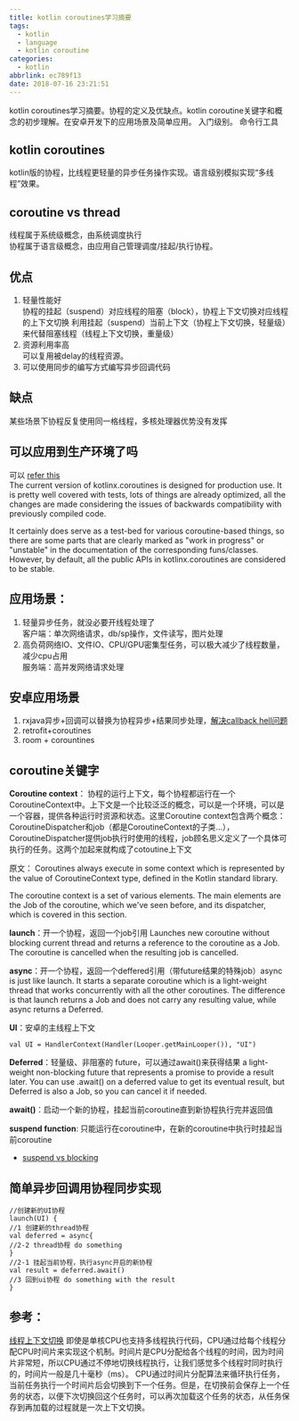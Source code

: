 ```yaml
---
title: kotlin coroutines学习摘要
tags:
  - kotlin
  - language
  - kotlin coroutine
categories:
  - kotlin
abbrlink: ec789f13
date: 2018-07-16 23:21:51
---
```

kotlin coroutines学习摘要。协程的定义及优缺点。kotlin coroutine关键字和概念的初步理解。在安卓开发下的应用场景及简单应用。
入门级别。
命令行工具
<!-- more -->
## kotlin coroutines
kotlin版的协程，比线程更轻量的异步任务操作实现。语言级别模拟实现“多线程”效果。

## coroutine vs thread
线程属于系统级概念，由系统调度执行  
协程属于语言级概念，由应用自己管理调度/挂起/执行协程。

## 优点
1. 轻量性能好  
协程的挂起（suspend）对应线程的阻塞（block），协程上下文切换对应线程的上下文切换
利用挂起（suspend）当前上下文（协程上下文切换，轻量级）来代替阻塞线程（线程上下文切换，重量级）  
2. 资源利用率高  
可以复用被delay的线程资源。
3. 可以使用同步的编写方式编写异步回调代码

## 缺点
某些场景下协程反复使用同一格线程，多核处理器优势没有发挥

## 可以应用到生产环境了吗
可以 [refer this](https://stackoverflow.com/questions/46240236/can-experimental-kotlin-coroutines-be-used-in-production/46240340)  
The current version of kotlinx.coroutines is designed for production use. It is pretty well covered with tests, lots of things are already optimized, all the changes are made considering the issues of backwards compatibility with previously compiled code.

It certainly does serve as a test-bed for various coroutine-based things, so there are some parts that are clearly marked as "work in progress" or "unstable" in the documentation of the corresponding funs/classes. However, by default, all the public APIs in kotlinx.coroutines are considered to be stable.



## 应用场景：
1. 轻量异步任务，就没必要开线程处理了  
   客户端：单次网络请求，db/sp操作，文件读写，图片处理
2. 高负荷网络IO、文件IO、CPU/GPU密集型任务，可以极大减少了线程数量，减少cpu占用  
   服务端：高并发网络请求处理


## 安卓应用场景
1. rxjava异步+回调可以替换为协程异步+结果同步处理，[解决callback hell问题](https://medium.com/@andrea.bresolin/playing-with-kotlin-in-android-coroutines-and-how-to-get-rid-of-the-callback-hell-a96e817c108b)
2. retrofit+coroutines 
3. room + corountines


## coroutine关键字
**Coroutine context**： 协程的运行上下文，每个协程都运行在一个CoroutineContext中。上下文是一个比较泛泛的概念，可以是一个环境，可以是一个容器，提供各种运行时资源和状态。这里Coroutine context包含两个概念：CoroutineDispatcher和job（都是CoroutineContext的子类...），
CoroutineDispatcher提供job执行时使用的线程，job顾名思义定义了一个具体可执行的任务。这两个加起来就构成了cotoutine上下文  

原文：
Coroutines always execute in some context which is represented by the value of CoroutineContext type, defined in the Kotlin standard library.

The coroutine context is a set of various elements. The main elements are the Job of the coroutine, which we've seen before, and its dispatcher, which is covered in this section.

**launch**：开一个协程，返回一个job引用 Launches new coroutine without blocking current thread and returns a reference to the coroutine as a Job. The coroutine is cancelled when the resulting job is cancelled.

**async**：开一个协程，返回一个deffered引用（带future结果的特殊job）async is just like launch. It starts a separate coroutine which is a light-weight thread that works concurrently with all the other coroutines. The difference is that launch returns a Job and does not carry any resulting value, while async returns a Deferred.

**UI**：安卓的主线程上下文  
```
val UI = HandlerContext(Handler(Looper.getMainLooper()), "UI")
```

**Deferred**：轻量级、非阻塞的 future，可以通过await()来获得结果 a light-weight non-blocking future that represents a promise to provide a result later. You can use .await() on a deferred value to get its eventual result, but Deferred is also a Job, so you can cancel it if needed.

**await()**：启动一个新的协程，挂起当前coroutine直到新协程执行完并返回值

**suspend function**: 只能运行在coroutine中，在新的coroutine中执行时挂起当前coroutine
- [suspend vs blocking](https://medium.com/@elye.project/understanding-suspend-function-of-coroutines-de26b070c5ed)

## 简单异步回调用协程同步实现
```
//创建新的UI协程
launch(UI) {
//1 创建新的thread协程
val deferred = async{
//2-2 thread协程 do something 
} 
//2-1 挂起当前协程，执行async开启的新协程
val result = deferred.await() 
//3 回到ui协程 do something with the result
}
```


## 参考：
[线程上下文切换](https://www.cnblogs.com/xrq730/p/5186609.html)
即使是单核CPU也支持多线程执行代码，CPU通过给每个线程分配CPU时间片来实现这个机制。时间片是CPU分配给各个线程的时间，因为时间片非常短，所以CPU通过不停地切换线程执行，让我们感觉多个线程时同时执行的，时间片一般是几十毫秒（ms）。
CPU通过时间片分配算法来循环执行任务，当前任务执行一个时间片后会切换到下一个任务。但是，在切换前会保存上一个任务的状态，以便下次切换回这个任务时，可以再次加载这个任务的状态，从任务保存到再加载的过程就是一次上下文切换。
